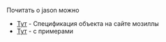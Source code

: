 Почитать о jason можно
+ [Тут](https://developer.mozilla.org/ru/docs/Web/JavaScript/Reference/Global_Objects/JSON) - Спецификация объекта на сайте мозиллы
+ [Тут](https://learn.javascript.ru/json) - с примерами

